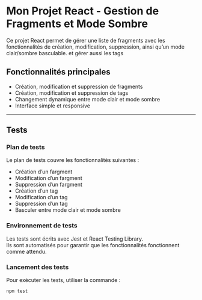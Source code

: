 # Mon Projet React - Gestion de Fragments et Mode Sombre

Ce projet React permet de gérer une liste de fragments avec les fonctionnalités de création, modification, suppression, ainsi qu’un mode clair/sombre basculable.
et gérer aussi les tags

## Fonctionnalités principales

- Création, modification et suppression de fragments
- Création, modification et suppression de tags
- Changement dynamique entre mode clair et mode sombre
- Interface simple et responsive

---

## Tests

### Plan de tests

Le plan de tests couvre les fonctionnalités suivantes :

- Création d’un fargment 
- Modification d’un fargment 
- Suppression d’un fargment 
- Création d’un tag
- Modification d’un tag
- Suppression d’un tag
- Basculer entre mode clair et mode sombre

### Environnement de tests

Les tests sont écrits avec Jest et React Testing Library.  
Ils sont automatisés pour garantir que les fonctionnalités fonctionnent comme attendu.

### Lancement des tests

Pour exécuter les tests, utiliser la commande :

```bash
npm test
